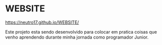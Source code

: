 # WEBSITE

https://neutro17.github.io/WEBSITE/

Este projeto esta sendo desenvolvido para colocar em pratica coisas que venho aprendendo durante minha jornada como programador Junior.
